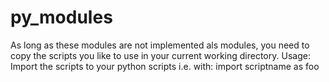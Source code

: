 # py_modules
As long as these modules are not implemented als modules, you need to copy the scripts you like to use in your current working directory.
Usage:
Import the scripts to your python scripts i.e. with:
  import scriptname as foo
